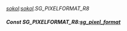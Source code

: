 _[sokol](../../modules/sokol/sokol-module.md):[sokol](../../modules/sokol/sokol-module.md).SG\_PIXELFORMAT\_R8_
##### Const SG\_PIXELFORMAT\_R8:[sg_pixel_format](../../modules/sokol/sokol-sg_pixel_format.md)
